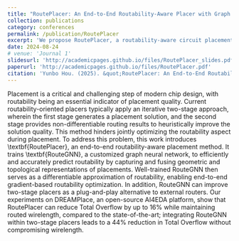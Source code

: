 ```yaml
---
title: "RoutePlacer: An End-to-End Routability-Aware Placer with Graph Neural Network"
collection: publications
category: conferences
permalink: /publication/RoutePlacer
excerpt: 'We propose RoutePlacer, a routability-aware circuit placement method. It parameterizes a congestion penalty with GNN and integrates the differentiable penalty term into the optimization objective.'
date: 2024-08-24
# venue: 'Journal 1'
slidesurl: 'http://academicpages.github.io/files/RoutePlacer_slides.pdf'
paperurl: 'http://academicpages.github.io/files/RoutePlacer.pdf'
citation: 'Yunbo Hou. (2025). &quot;RoutePlacer: An End-to-End Routability-Aware Placer with Graph Neural Network.&quot; <i>Barcelona, Spain</i>. 1085–1095.'
---
```


Placement is a critical and challenging step of modern chip design, with routability being an essential indicator of placement quality. Current routability-oriented placers typically apply an iterative two-stage approach, wherein the first stage generates a placement solution, and the second stage provides non-differentiable routing results to heuristically improve the solution quality. This method hinders jointly optimizing the routability aspect during placement. To address this problem, this work introduces \textbf{RoutePlacer}, an end-to-end routability-aware placement method. It trains \textbf{RouteGNN}, a customized graph neural network, to efficiently and accurately predict routability by capturing and fusing geometric and topological representations of placements. Well-trained RouteGNN then serves as a differentiable approximation of routability, enabling end-to-end gradient-based routability optimization. In addition, RouteGNN can improve two-stage placers as a plug-and-play alternative to external routers. Our experiments on DREAMPlace, an open-source AI4EDA platform, show that RoutePlacer can reduce Total Overflow by up to 16% while maintaining routed wirelength, compared to the state-of-the-art; integrating RouteGNN within two-stage placers leads to a 44% reduction in Total Overflow without compromising wirelength.
